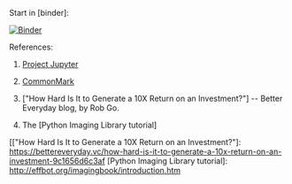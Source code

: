 
Start in [binder]:

[![Binder](https://mybinder.org/badge.svg)](https://mybinder.org/v2/gh/boisgera/MEDIANE/master)

References:

 1. [Project Jupyter] 

 2. [CommonMark]

 3. ["How Hard Is It to Generate a 10X Return on an Investment?"] -- Better Everyday blog, by Rob Go.

 4. The [Python Imaging Library tutorial]

[Project Jupyter]: http://jupyter.org/
[CommonMark]: http://commonmark.org/
[["How Hard Is It to Generate a 10X Return on an Investment?"]: https://bettereveryday.vc/how-hard-is-it-to-generate-a-10x-return-on-an-investment-9c1656d6c3af
[Python Imaging Library tutorial]: http://effbot.org/imagingbook/introduction.htm
